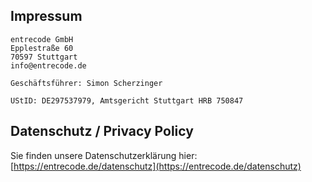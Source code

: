 ## Impressum
```
entrecode GmbH
Epplestraße 60
70597 Stuttgart
info@entrecode.de

Geschäftsführer: Simon Scherzinger

UStID: DE297537979, Amtsgericht Stuttgart HRB 750847
```
## Datenschutz / Privacy Policy

Sie finden unsere Datenschutzerklärung hier:
[https://entrecode.de/datenschutz](https://entrecode.de/datenschutz)
